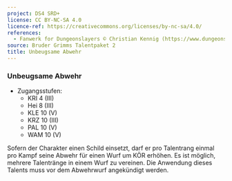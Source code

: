 ```yaml
---
project: DS4 SRD+
license: CC BY-NC-SA 4.0
licence-ref: https://creativecommons.org/licenses/by-nc-sa/4.0/
references: 
  - Fanwerk for Dungeonslayers © Christian Kennig (https://www.dungeonslayers.net/)
source: Bruder Grimms Talentpaket 2
title: Unbeugsame Abwehr
---
```


### Unbeugsame Abwehr

- Zugangsstufen:
  - KRI 4 (III)
  - Hei 8 (III)
  - KLE 10 (V)
  - KRZ 10 (III)
  - PAL 10 (V)
  - WAM 10 (V)

Sofern der Charakter einen Schild einsetzt, darf er pro Talentrang einmal pro Kampf seine Abwehr für einen Wurf um KÖR erhöhen. Es ist möglich, mehrere Talentränge in einem Wurf zu vereinen. Die Anwendung dieses Talents muss vor dem Abwehrwurf angekündigt werden.

